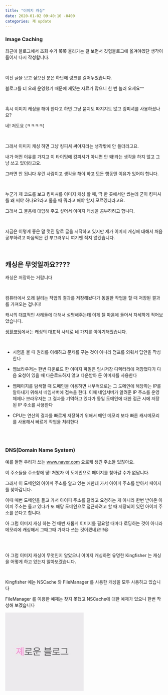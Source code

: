 ```yaml
---
title: "이미지 캐싱"
date: 2020-01-02 09:40:10 -0400
categories: 졔 update
---
```



### Image Caching


최근에 블로그에서 조회 수가 쭉쭉 올라가는 걸 보면서 깃헙블로그에 옮겨야겠단 생각이 들어서 다시 작성합니다.

<br>

이전 글을 보고 싶으신 분은 하단에 링크를 걸어두었습니다.

블로그를 더 오래 운영했기 때문에 재밌는 자료가 많으니 한 번 놀러 오세요^^

<br>

혹시 이미지 캐싱을 해야 한다고 하면 그냥 묻지도 따지지도 않고 킹피셔를 사용하셨나요?

네! 저도요 (ㅋㅋㅋㅋ)

<br>

그래서 이미지 캐싱 하면 그냥 킹피셔 써야지라는 생각밖에 안 들더라고요.

내가 어떤 이유를 가지고 이 타이밍에 킹피셔가 아니면 안 돼!라는 생각을 하지 않고 그냥 쓰고 있더라고요.

그러면 안 됩니다 우린 사람이고 생각을 해야 하고 모든 행동엔 이유가 있어야 합니다.

<br>

누군가 제 코드를 보고 킹피셔를 이미지 캐싱 할 때, 딱 한 곳에서만 썼는데 굳이 킹피셔를 왜 써야 하나요?라고 물을 때 뭐라고 해야 할지 모르겠더라고요.

그래서 그 물음에 대답해 주고 싶어서 이미지 캐싱을 공부하려고 합니다.

<br>

지금은 이렇게 좋은 말 멋진 말로 글을 시작하고 있지만 제가 이미지 캐싱에 대해서 처음 공부하려고 마음먹은 건 부끄러우니 여기엔 적지 않겠습니다.

<br>

## 캐싱은 무엇일까요????

캐싱은 저장하는 거랍니다

<br>

컴퓨터에서 오래 걸리는 작업의 결과를 저장해놨다가 동일한 작업을 할 때 저장된 결과를 가져오는 겁니다!

캐시의 대표적인 사례들에 대해서 설명해주는데 이게 젤 마음에 들어서 자세하게 적어보았습니다.

[생활코딩](https://opentutorials.org/course/697/3839)에서는 캐싱의 대표적 사례로 네 가지를 이야기해줬습니다.

<br>

- 시험을 볼 때 원리를 이해하고 문제를 푸는 것이 아니라 덤프를 외워서 답안을 작성한다

- 웹브라우저는 한번 다운로드 한 이미지 파일은 임시저장 디렉터리에 저장했다가 다음 요청이 있을 때 다운로드하지 않고 다운받아 둔 이미지를 사용한다

- 웹페이지를 탐색할 때 도메인을 이용하면 내부적으로는 그 도메인에 해당하는 IP를 알아내기 위해서 네임서버에 접속을 한다. 이때 네임서버가 알려준 IP 주소를 운영체제나 브라우저는 그 결과를 기억하고 있다가 동일 도메인에 대한 접근 시에 저장된 IP 주소를 사용한다

- CPU는 연산의 결과를 빠르게 저장하기 위해서 메인 메모리 보다 빠른 캐시메모리를 사용해서 빠르게 작업을 처리한다

<br>

<br>

### DNS(Domain Name System)

예를 들면 우리가 쓰는 www.naver.com 요로케 생긴 주소들 있잖아요.

이 주소들을 주소창에 땅! 쳐봤자 이 도메인으로 페이지를 찾아갈 수가 없답니다.

그래서 이 도메인의 아이피 주소를 알고 있는 애한테 가서 아이피 주소를 받아서 페이지를 찾아갑니다.

이때 매번 도메인을 들고 가서 아이피 주소를 달라고 요청하는 게 아니라 한번 받아온 아이피 주소는 들고 있다가 또 해당 도메인으로 접근하려고 할 때 저장되어 있던 아이피 주소를 쓴다고 합니다.

아 그럼 이미지 캐싱 하는 건 매번 새롭게 이미지를 필요할 때마다 로딩하는 것이 아니라 메모리에 캐싱해서 그때그때 가져다 쓰는 것이겠네요!!!😆


<br>

<br>

아 그럼 이미지 캐싱이 무엇인지 알았으니 이미지 캐싱하면 유명한 Kingfisher 는 캐싱을 어떻게 하고 있는지 알아보겠습니다.

<br>

Kingfisher 에는 NSCache 와 FileManager 를 사용한 캐싱을 모두 사용하고 있습니다

FileManager 를 이용한 예제는 찾지 못했고 NSCache에 대한 예제가 있으니 한번 작성해 보겠습니다





[<img width="250" src="/assets/images/avatar.jpg" alt="졔로운블로그">](https://blog.naver.com/taerg89/221689280589)
